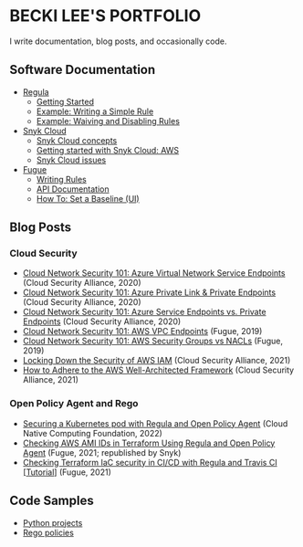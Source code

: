 # BECKI LEE'S PORTFOLIO

I write documentation, blog posts, and occasionally code.

## Software Documentation

- [Regula](https://regula.dev)
	- [Getting Started](https://regula.dev/getting-started.html)
	- [Example: Writing a Simple Rule](https://regula.dev/examples/writing-a-rule.html)
	- [Example: Waiving and Disabling Rules](https://regula.dev/examples/waive-and-disable.html)
- [Snyk Cloud](https://docs.snyk.io/scan-cloud-deployment/snyk-cloud)
	- [Snyk Cloud concepts](https://docs.snyk.io/scan-cloud-deployment/snyk-cloud/snyk-cloud-concepts)
	- [Getting started with Snyk Cloud: AWS](https://docs.snyk.io/scan-cloud-deployment/snyk-cloud/getting-started-with-snyk-cloud-aws)
	- [Snyk Cloud issues](https://docs.snyk.io/scan-cloud-deployment/snyk-cloud/snyk-cloud-issues)
- [Fugue](https://docs.fugue.co)
	- [Writing Rules](https://docs.fugue.co/rules.html)
	- [API Documentation](https://docs.fugue.co/_static/swagger.html)
	- [How To: Set a Baseline (UI)](https://docs.fugue.co/tut-set-baseline-ui.html)

## Blog Posts

### Cloud Security

- [Cloud Network Security 101: Azure Virtual Network Service Endpoints](https://cloudsecurityalliance.org/blog/2020/11/12/cloud-network-security-101-azure-virtual-network-service-endpoints/) (Cloud Security Alliance, 2020)
- [Cloud Network Security 101: Azure Private Link & Private Endpoints](https://cloudsecurityalliance.org/blog/2020/11/24/cloud-network-security-101-azure-private-link-private-endpoints/) (Cloud Security Alliance, 2020)
- [Cloud Network Security 101: Azure Service Endpoints vs. Private Endpoints](https://cloudsecurityalliance.org/blog/2020/12/01/cloud-network-security-101-part-3-azure-service-endpoints-vs-private-endpoints/) (Cloud Security Alliance, 2020)
- [Cloud Network Security 101: AWS VPC Endpoints](https://www.fugue.co/blog/network-security-vpc-endpoints-101) (Fugue, 2019)
- [Cloud Network Security 101: AWS Security Groups vs NACLs](https://www.fugue.co/blog/cloud-network-security-101-aws-security-groups-vs-nacls) (Fugue, 2019)
- [Locking Down the Security of AWS IAM](https://cloudsecurityalliance.org/blog/2021/03/18/locking-down-the-security-of-aws-iam/) (Cloud Security Alliance, 2021)
- [How to Adhere to the AWS Well-Architected Framework](https://cloudsecurityalliance.org/blog/2021/12/10/how-to-adhere-to-the-aws-well-architected-framework/) (Cloud Security Alliance, 2021)

### Open Policy Agent and Rego

- [Securing a Kubernetes pod with Regula and Open Policy Agent](https://www.cncf.io/blog/2022/03/24/securing-a-kubernetes-pod-with-regula-and-open-policy-agent/) (Cloud Native Computing Foundation, 2022)
- [Checking AWS AMI IDs in Terraform Using Regula and Open Policy Agent](https://snyk.io/blog/checking-aws-ami-ids-in-terraform-using-regula-and-open-policy-agent/) (Fugue, 2021; republished by Snyk)
- [Checking Terraform IaC security in CI/CD with Regula and Travis CI [Tutorial]](https://www.fugue.co/blog/checking-terraform-iac-security-in-ci/cd-with-regula-and-travis-ci-tutorial) (Fugue, 2021)

## Code Samples

- [Python projects](https://github.com/beckilee/python-projects)
- [Rego policies](https://github.com/fugue/custom-rules)